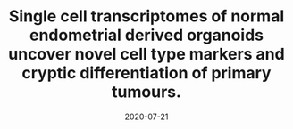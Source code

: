---
authors: "Cochrane, Dawn R; <b>Campbell, Kieran R</b>; Greening, Kendall; Ho, Germain\
  \ C; Hopkins, James; Bui, Minh; Douglas, J Maxwell; Sharlandjieva, Vassilena; Munzur,\
  \ Asl\u0131 D; Lai, Daniel; DeGrood, Maya; Gibbard, Evan W; Leung, Samuel; Boyd,\
  \ Niki; Cheng, Angela S; Chow, Christine; Lim, Jamie L P; Farnell, David A; Kommoss,\
  \ Stefan; Kommoss, Friedrich; Roth, Andrew; Hoang, Lien; McAlpine, Jessica N; Shah,\
  \ Sohrab P; Huntsman, David G"
date: '2020-07-21'
journal: The Journal of pathology
paper_url: https://doi.org/10.1002/path.5511
title: Single cell transcriptomes of normal endometrial derived organoids uncover
  novel cell type markers and cryptic differentiation of primary tumours.
---